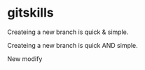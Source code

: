 # gitskills
Createing a new branch is quick & simple.

Createing a new branch is quick AND simple.

New modify
